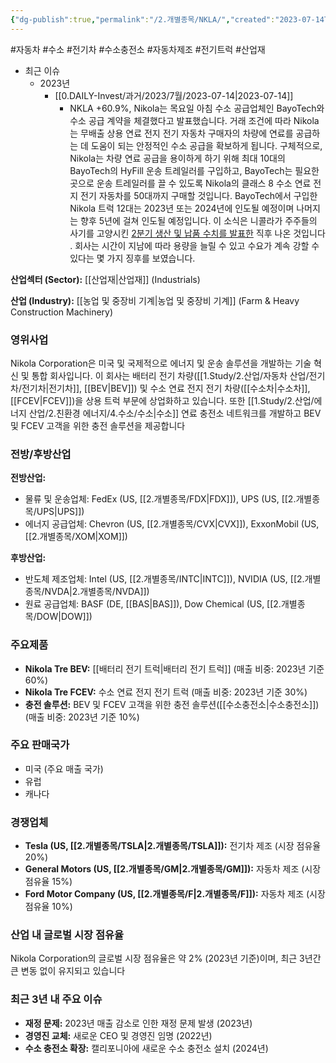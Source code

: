 ```yaml
---
{"dg-publish":true,"permalink":"/2.개별종목/NKLA/","created":"2023-07-14T10:40:51.351+09:00","updated":"2025-07-29T21:37:04.976+09:00"}
---
```


#자동차 #수소 #전기차 #수소충전소 #자동차제조 #전기트럭 #산업재 

- 최근 이슈
	- 2023년
		- [[0.DAILY-Invest/과거/2023/7월/2023-07-14\|2023-07-14]]
			- NKLA +60.9%, Nikola는 목요일 아침 수소 공급업체인 BayoTech와 수소 공급 계약을 체결했다고 발표했습니다. 거래 조건에 따라 Nikola는 무배출 상용 연료 전지 전기 자동차 구매자의 차량에 연료를 공급하는 데 도움이 되는 안정적인 수소 공급을 확보하게 됩니다. 구체적으로, Nikola는 차량 연료 공급을 용이하게 하기 위해 최대 10대의 BayoTech의 HyFill 운송 트레일러를 구입하고, BayoTech는 필요한 곳으로 운송 트레일러를 끌 수 있도록 Nikola의 클래스 8 수소 연료 전지 전기 자동차를 50대까지 구매할 것입니다. BayoTech에서 구입한 Nikola 트럭 12대는 2023년 또는 2024년에 인도될 예정이며 나머지는 향후 5년에 걸쳐 인도될 예정입니다. 이 소식은 니콜라가 주주들의 사기를 고양시킨 [2분기 생산 및 납품 수치를 발표한](https://www.fool.com/investing/2023/07/08/is-nikola-corporation-stock-a-buy-now/) 직후 나온 것입니다 . 회사는 시간이 지남에 따라 용량을 늘릴 수 있고 수요가 계속 강할 수 있다는 몇 가지 징후를 보였습니다.


**산업섹터 (Sector):** [[산업재\|산업재]] (Industrials)  

**산업 (Industry):** [[농업 및 중장비 기계\|농업 및 중장비 기계]] (Farm & Heavy Construction Machinery)

### 영위사업

Nikola Corporation은 미국 및 국제적으로 에너지 및 운송 솔루션을 개발하는 기술 혁신 및 통합 회사입니다. 이 회사는 배터리 전기 차량([[1.Study/2.산업/자동차 산업/전기차/전기차\|전기차]], [[BEV\|BEV]]) 및 수소 연료 전지 전기 차량([[수소차\|수소차]], [[FCEV\|FCEV]])을 상용 트럭 부문에 상업화하고 있습니다. 또한 [[1.Study/2.산업/에너지 산업/2.친환경 에너지/4.수소/수소\|수소]] 연료 충전소 네트워크를 개발하고 BEV 및 FCEV 고객을 위한 충전 솔루션을 제공합니다

### 전방/후방산업

**전방산업:**

- 물류 및 운송업체: FedEx (US, [[2.개별종목/FDX\|FDX]]), UPS (US, [[2.개별종목/UPS\|UPS]])
- 에너지 공급업체: Chevron (US, [[2.개별종목/CVX\|CVX]]), ExxonMobil (US, [[2.개별종목/XOM\|XOM]])

**후방산업:**

- 반도체 제조업체: Intel (US, [[2.개별종목/INTC\|INTC]]), NVIDIA (US, [[2.개별종목/NVDA\|2.개별종목/NVDA]])
- 원료 공급업체: BASF (DE, [[BAS\|BAS]]), Dow Chemical (US, [[2.개별종목/DOW\|DOW]])

### 주요제품

- **Nikola Tre BEV:** [[배터리 전기 트럭\|배터리 전기 트럭]] (매출 비중: 2023년 기준 60%)
- **Nikola Tre FCEV:** 수소 연료 전지 전기 트럭 (매출 비중: 2023년 기준 30%)
- **충전 솔루션:** BEV 및 FCEV 고객을 위한 충전 솔루션([[수소충전소\|수소충전소]]) (매출 비중: 2023년 기준 10%)

### 주요 판매국가

- 미국 (주요 매출 국가)
- 유럽
- 캐나다

### 경쟁업체

- **Tesla (US, [[2.개별종목/TSLA\|2.개별종목/TSLA]]):** 전기차 제조 (시장 점유율 20%)
- **General Motors (US, [[2.개별종목/GM\|2.개별종목/GM]]):** 자동차 제조 (시장 점유율 15%)
- **Ford Motor Company (US, [[2.개별종목/F\|2.개별종목/F]]):** 자동차 제조 (시장 점유율 10%)

### 산업 내 글로벌 시장 점유율

Nikola Corporation의 글로벌 시장 점유율은 약 2% (2023년 기준)이며, 최근 3년간 큰 변동 없이 유지되고 있습니다

### 최근 3년 내 주요 이슈

- **재정 문제:** 2023년 매출 감소로 인한 재정 문제 발생 (2023년)
- **경영진 교체:** 새로운 CEO 및 경영진 임명 (2022년)
- **수소 충전소 확장:** 캘리포니아에 새로운 수소 충전소 설치 (2024년)
